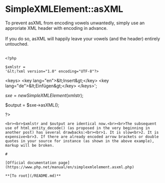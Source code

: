 # SimpleXMLElement::asXML



To prevent asXML from encoding vowels unwantedly, simply use an approriate XML header with encoding in advance.<br><br>If you do so, asXML will happily leave your vowels (and the header) entirely untouched.<br><br>

```
<?php

$xmlstr =
'&lt;?xml version="1.0" encoding="UTF-8"?>
```

&lt;keys&gt;
  &lt;key lang="en"&gt;&amp;lt;Insert&amp;gt;&lt;/key&gt;
  &lt;key lang="de"&gt;&amp;lt;Einf&#xFC;gen&amp;gt;&lt;/key&gt;
&lt;/keys&gt;';

$sxe = new SimpleXMLElement($xmlstr);

$output = $sxe->asXML();

?>
```
<br><br>$xmlstr and $output are identical now.<br><br>The subsequent use of html_entity_decode() (as proposed in the very beginning in another post) has several drawbacks:<br><br>1. It is slow<br>2. It is expensive<br>3. If there are already encoded arrow brackets or double quotes in your source for instance (as shown in the above example), markup will be broken.  

#

[Official documentation page](https://www.php.net/manual/en/simplexmlelement.asxml.php)

**[To root](/README.md)**